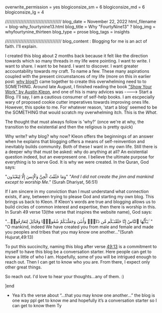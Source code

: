 overwrite_permission = yes
blogiconsize_sm = 6
blogiconsize_md = 6
blogiconsize_lg = 4

/////////////////////////////////////
blog_date = November 22, 2022
html_filename = blog-why_fourtynine13.html
blog_title = Why "FourtyNine13" ?
blog_img = whyfourtynine_thirteen
blog_type = prose
blog_tags = insights

/////////////////////////////////////
blog_content : 
Blogging for me is an act of faith. I'll explain.

I created this blog about 2 months back because it felt like the direction towards which so many threads in my life were pointing. I want to write. I want to share. I want to be heard. I want to discover. I want greater accountability towards my craft. To name a few. These many aspirations coupled with the present circumstances of my life (more on this in earlier post: <a href="../blog-whyblog.html" target="_blank">why blog?</a>) came together to create this overwhelming need to to SOMETHING. 
Around late August, I finished reading the book <a target ="_blank" href="https://austinkleon.com/show-your-work/">"Show Your Work" by Austin Kleon</a>, and one of his is many advices was ----> Start a Blog. I'll say, I am a cautious consumer of self-help books. I am escpecially wary of proposed cookie cutter imperatives towards improving ones life. However, this spoke to me. For whatever reason, 'start a blog' seemed to be the SOMETHING that would scratch my overwhelming itch. This is the <em>What</em>.

The thought that must always follow is 'why?' 
(once we're at why, the transition to the existential and then the religious is pretty quick)

Why write? why blog? why now? Kleon offers the beginnings of an answer when he explains that blogging offers a means of self-reinvention and inevitably builds community. Both of these I want in my own life. Still there is a deeper why that must be asked: why do anything at all? An existential question indeed, but an everpresent one.
I believe the ultimate purpose for everything is to serve God. It is why we were created. In the Quran, God says: 

"وَمَا خَلَقْتُ ٱلْجِنَّ وَٱلْإِنسَ إِلَّا لِيَعْبُدُون"
<em>"And I did not create the jinn and mankind except to worship Me."</em> (Surah Dhariyat, 56:51)

If I am sincere in my conviction than I must understand what connection exists, if any, between trying to please God and starting my own blog. This brings us back to Kleon. If Kleon's words are true and  blogging allows us to build circles of common interest and expertise, then there is worship in this. In Surah 49 verse 13(the verse that inspires the website name), God says:

"...يَـٰٓأَيُّهَا ٱلنَّاسُ إِنَّا خَلَقْنَـٰكُم مِّن ذَكَرٍۢ وَأُنثَىٰ وَجَعَلْنَـٰكُمْ شُعُوبًۭا وَقَبَآئِلَ لِتَعَارَفُوٓا۟ ۚ "
"O mankind, indeed We have created you from male and female and made you peoples and tribes that you may know one another..."(Surah Hujurat,49:13)

To put this succinclty, naming this blog after verse <a href="https://quran.com/49/13">49:13</a> is a commitment to myself to have this blog be a conversation starter. Here people can get to know a little of who I am. Hopefully, some of you will be intrigued enough to reach out. Then I can get to know who you are. From there, I expect only other great things.

So reach out. I'd love to hear your thoughts...any of them. :)

]end

- Yea it’s the verse about “…that you may know one another…” the blog is one way ppl get to know me and hopefully it’s a conversation starter so I can get to know them Ty
